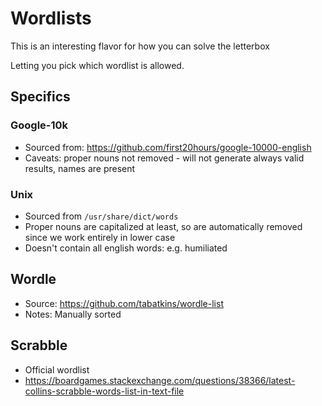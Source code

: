 # Wordlists

This is an interesting flavor for how you can solve the letterbox

Letting you pick which wordlist is allowed.

## Specifics

### Google-10k

* Sourced from: https://github.com/first20hours/google-10000-english
* Caveats: proper nouns not removed - will not generate always valid results, names are present

### Unix
* Sourced from `/usr/share/dict/words`
* Proper nouns are capitalized at least, so are automatically removed since we work entirely in lower case
* Doesn't contain all english words: e.g. humiliated

## Wordle
* Source: https://github.com/tabatkins/wordle-list
* Notes: Manually sorted

## Scrabble
* Official wordlist
* https://boardgames.stackexchange.com/questions/38366/latest-collins-scrabble-words-list-in-text-file
